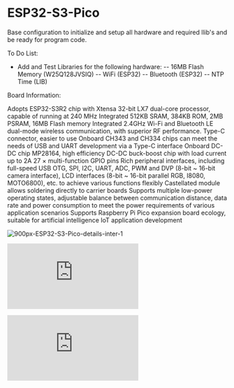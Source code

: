 # ESP32-S3-Pico
Base configuration to initialize and setup all hardware and required llib's and be ready for program code.

To Do List:

- Add and Test Libraries for the following hardware:
-- 16MB Flash Memory  (W25Q128JVSIQ)
-- WiFi               (ESP32)
-- Bluetooth          (ESP32)
-- NTP Time           (LIB)

Board Information:

Adopts ESP32-S3R2 chip with Xtensa 32-bit LX7 dual-core processor, capable of running at 240 MHz
Integrated 512KB SRAM, 384KB ROM, 2MB PSRAM, 16MB Flash memory
Integrated 2.4GHz Wi-Fi and Bluetooth LE dual-mode wireless communication, with superior RF performance.
Type-C connector, easier to use
Onboard CH343 and CH334 chips can meet the needs of USB and UART development via a Type-C interface
Onboard DC-DC chip MP28164, high efficiency DC-DC buck-boost chip with load current up to 2A
27 × multi-function GPIO pins
Rich peripheral interfaces, including full-speed USB OTG, SPI, I2C, UART, ADC, PWM and DVP (8-bit ~ 16-bit camera interface), LCD interfaces (8-bit ~ 16-bit parallel RGB, I8080, MOTO6800), etc. to achieve various functions flexibly
Castellated module allows soldering directly to carrier boards
Supports multiple low-power operating states, adjustable balance between communication distance, data rate and power consumption to meet the power requirements of various application scenarios
Supports Raspberry Pi Pico expansion board ecology, suitable for artificial intelligence IoT application development

![900px-ESP32-S3-Pico-details-inter-1](https://github.com/user-attachments/assets/15d441bf-06bd-4bac-abaf-f670f46ad978)

![Schematic](https://files.waveshare.com/upload/a/a7/ESP32-S3-Pico-SCH.pdf)

![Board Website](https://www.waveshare.com/product/arduino/boards-kits/esp32/esp32-s3-pico.htm?___SID=U)